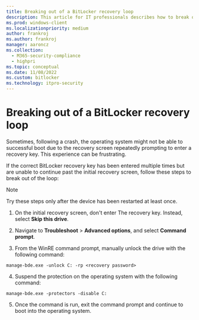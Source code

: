 ```yaml
---
title: Breaking out of a BitLocker recovery loop
description: This article for IT professionals describes how to break out of a BitLocker recovery loop.
ms.prod: windows-client
ms.localizationpriority: medium
author: frankroj
ms.author: frankroj
manager: aaroncz
ms.collection: 
  - M365-security-compliance
  - highpri
ms.topic: conceptual
ms.date: 11/08/2022
ms.custom: bitlocker
ms.technology: itpro-security
---
```


# Breaking out of a BitLocker recovery loop

Sometimes, following a crash, the operating system might not be able to successful boot due to the recovery screen repeatedly prompting to enter a recovery key. This experience can be frustrating.

If the correct BitLocker recovery key has been entered multiple times but are unable to continue past the initial recovery screen, follow these steps to break out of the loop:

> [!NOTE]
> Try these steps only after the device has been restarted at least once.

1. On the initial recovery screen, don't enter The recovery key. Instead, select **Skip this drive**.

2. Navigate to **Troubleshoot** > **Advanced options**, and select **Command prompt**.

3. From the WinRE command prompt, manually unlock the drive with the following command:

``` syntax
manage-bde.exe -unlock C: -rp <recovery password>
```

4. Suspend the protection on the operating system with the following command:

``` syntax
manage-bde.exe -protectors -disable C:
```

5. Once the command is run, exit the command prompt and continue to boot into the operating system.

